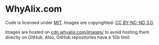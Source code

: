 # WhyAlix.com

Code is licensed under [MIT](http://opensource.org/licenses/MIT).
Images are copyrighted: [CC BY-NC-ND 3.0](http://creativecommons.org/licenses/by-nc-nd/3.0/).

Images are hosted on [cdn.whyalix.com/images/](cdn.whyalix.com/images/) to avoid hosting them directly on GitHub. Also, GitHub repositories have a 1Gb limit.
